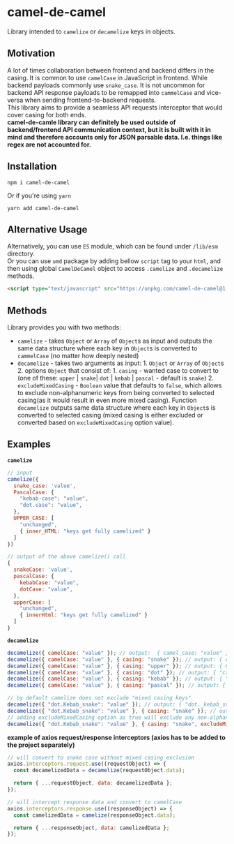 # camel-de-camel

Library intended to `camelize` or `decamelize` keys in objects.

## Motivation

A lot of times collaboration between frontend and backend differs in the casing. It is common to use `camelCase` in JavaScript in frontend. While backend payloads commonly use `snake_case`. It is not uncommon for backend API response payloads to be remapped into `cammelCase` and vice-versa when sending frontend-to-backend requests.  
This library aims to provide a seamless API requests interceptor that would cover casing for both ends.  
**camel-de-camle library can definitely be used outside of backend/frontend API communication context, but it is built with it in mind and therefore accounts only for JSON parsable data. I.e. things like regex are not accounted for.**

## Installation

```shell
npm i camel-de-camel
```

Or if you're using `yarn`

```shell
yarn add camel-de-camel
```

## Alternative Usage

Alternatively, you can use `ES` module, which can be found under `/lib/esm` directory.  
Or you can use `umd` package by adding bellow `script` tag to your `html`, and then using global `CamelDeCamel` object to access `.camelize` and `.decamelize` methods.

```html
<script type="text/javascript" src="https://unpkg.com/camel-de-camel@1.0.0/umd/index.js"></script>
```

## Methods

Library provides you with two methods:

- `camelize` - takes `Object` or `Array` of `Object`s as input and outputs the same data structure where each key in `Object`s is converted to `cammelCase` (no matter how deeply nested)
- `decamelize` - takes two arguments as input: 1. `Object` or `Array` of `Object`s 2. options `Object` that consist of: 1. `casing` - wanted case to convert to (one of these: `upper` | `snake`| `dot` | `kebab` | `pascal` - default is `snake`) 2. `excludeMixedCasing` - `Boolean` value that defaults to `false`, which allows to exclude non-alphanumeric keys from being converted to selected casing(as it would result in even more mixed casing). Function `decamelize` outputs same data structure where each key in `Object`s is converted to selected casing (mixed casing is either excluded or converted based on `excludeMixedCasing` option value).

## Examples

**`camelize`**

```js
// input
camelize({
  snake_case: 'value',
  PascalCase: {
    "kebab-case": "value",
    "dot.case": "value",
  },
  UPPER_CASE: [
    "unchanged",
    { inner_HTML: "keys get fully camelized" }
  ]
})

// output of the above camelize() call
{
  snakeCase: 'value',
  pascalCase: {
    kebabCase: "value",
    dotCase: "value",
  },
  upperCase: [
    "unchanged",
    { innerHtml: "keys get fully camelized" }
  ]
}
```

**`decamelize`**

```js
decamelize({ camelCase: "value" }); // output:  { camel_case: "value" }
decamelize({ camelCase: "value" }, { casing: "snake" }); // output: { camel_case: "value" }
decamelize({ camelCase: "value" }, { casing: "upper" }); // output: { CAMEL_CASE: "value" }
decamelize({ camelCase: "value" }, { casing: "dot" }); // output: { "camel.case": "value" }
decamelize({ camelCase: "value" }, { casing: "kebab" }); // output: { "camel-case": "value" }
decamelize({ camelCase: "value" }, { casing: "pascal" }); // output: { CamelCase: "value" }

// by default camelize does not exclude "mixed casing keys"
decamelize({ "dot.Kebab_snake": "value" }); // output: { "dot._kebab_snake": "value" }
decamelize({ "dot.Kebab_snake": "value" }, { casing: "snake" }); // output: { "dot._kebab_snake": "value" }
// adding excludeMixedCasing option as true will exclude any non-alphanumeric keys
decamelize({ "dot.Kebab_snake": "value" }, { casing: "snake", excludeMixedCasing: true }); // output: { "dot.Kebab_snake": "value" }
```

**example of axios request/response interceptors (axios has to be added to the project separately)**

```js
// will convert to snake case without mixed casing exclusion
axios.interceptors.request.use((requestObject) => {
  const decamelizedData = decamelize(requestObject.data);

  return { ...requestObject, data: decamelizedData };
});

// will intercept response data and convert to camelCase
axios.interceptors.response.use((responseObject) => {
  const camelizedData = camelize(responseObject.data);

  return { ...responseObject, data: camelizedData };
});
```
